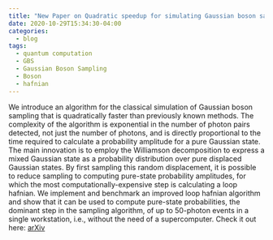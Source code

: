 ```yaml
---
title: "New Paper on Quadratic speedup for simulating Gaussian boson sampling"
date: 2020-10-29T15:34:30-04:00
categories:
  - blog
tags:
  - quantum computation
  - GBS
  - Gaussian Boson Sampling
  - Boson
  - hafnian
---
```


We introduce an algorithm for the classical simulation of Gaussian boson sampling that is quadratically faster than previously known methods. The complexity of the algorithm is exponential in the number of photon pairs detected, not just the number of photons, and is directly proportional to the time required to calculate a probability amplitude for a pure Gaussian state. The main innovation is to employ the Williamson decomposition to express a mixed Gaussian state as a probability distribution over pure displaced Gaussian states. By first sampling this random displacement, it is possible to reduce sampling to computing pure-state probability amplitudes, for which the most computationally-expensive step is calculating a loop hafnian. We implement and benchmark an improved loop hafnian algorithm and show that it can be used to compute pure-state probabilities, the dominant step in the sampling algorithm, of up to 50-photon events in a single workstation, i.e., without the need of a supercomputer. Check it out here: [arXiv](https://arxiv.org/abs/2010.15595)
